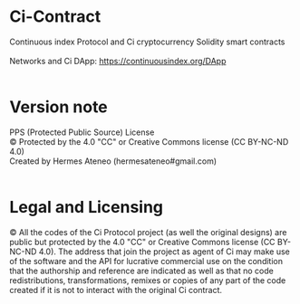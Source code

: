 # Ci-Contract

Continuous index Protocol and Ci cryptocurrency Solidity smart contracts<br /><br />
Networks and Ci DApp: https://continuousindex.org/DApp <br /><br />


# Version note

PPS (Protected Public Source) License<br />
© Protected by the 4.0 "CC" or Creative Commons license (CC BY-NC-ND 4.0)<br />
Created by Hermes Ateneo (hermesateneo#gmail.com)<br /><br />



# Legal and Licensing


© All the codes of the Ci Protocol project (as well the original designs) are public but protected by the 4.0 "CC" or Creative Commons license (CC BY-NC-ND 4.0). The address that join the project as agent of Ci may make use of the software and the API for lucrative commercial use on the condition that the authorship and reference are indicated as well as that no code redistributions, transformations, remixes or copies of any part of the code created if it is not to interact with the original Ci contract.<br /><br />
